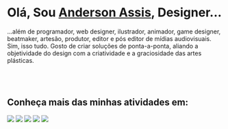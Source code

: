 ### <h1>Olá, Sou <a href="https://andersonassis.art.br/" target="_blank">Anderson Assis</a>, Designer...</h1>
...além de programador, web designer, ilustrador, animador, game designer, beatmaker, artesão, produtor, editor e pós editor de mídias audiovisuais. Sim, isso tudo. Gosto de criar soluções de ponta-a-ponta, aliando a objetividade do design com a criatividade e a graciosidade das artes plásticas.
<br/><br/>
<div style="display: inline_block"><br>
  <h2>Conheça mais das minhas atividades em:</h2>  
  <a href="https://www.linkedin.com/in/andersonassis83/" target="_blank"><img src="https://img.shields.io/badge/LinkedIn-0077B5?style=for-the-badge&logo=linkedin&logoColor=white"/></a>
  <a href="https://www.behance.net/assisartdesign" target="_blank"><img src="https://img.shields.io/badge/-Behance-blue?style=for-the-badge&logo=behance&logoColor=white"/></a>
  <a href="https://www.instagram.com/mr.andersonassis/" target="_blank"><img src="https://img.shields.io/badge/Instagram-E4405F?style=for-the-badge&logo=instagram&logoColor=white"/></a>
  <a href="https://br.pinterest.com/andersonassisar/" target="_blank"><img src="https://img.shields.io/badge/Pinterest-%23E60023.svg?&style=for-the-badge&logo=Pinterest&logoColor=white"/></a>
  <a href="https://www.youtube.com/channel/UCWu4TSPLI4_k413PhX6tisg" target="_blank"><img src="https://img.shields.io/badge/YouTube-FF0000?style=for-the-badge&logo=youtube&logoColor=white" target="_blank"></a>   
</div>

